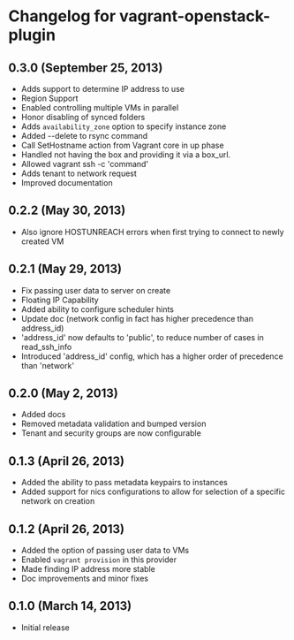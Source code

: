 # Changelog for vagrant-openstack-plugin

## 0.3.0 (September 25, 2013)

- Adds support to determine IP address to use
- Region Support
- Enabled controlling multiple VMs in parallel
- Honor disabling of synced folders
- Adds `availability_zone` option to specify instance zone
- Added --delete to rsync command
- Call SetHostname action from Vagrant core in up phase
- Handled not having the box and providing it via a box_url.
- Allowed vagrant ssh -c 'command'
- Adds tenant to network request
- Improved documentation

## 0.2.2  (May 30, 2013)

- Also ignore HOSTUNREACH errors when first trying to connect to newly created VM

## 0.2.1 (May 29, 2013)

- Fix passing user data to server on create
- Floating IP Capability
- Added ability to configure scheduler hints
- Update doc (network config in fact has higher precedence than address_id)
- 'address_id' now defaults to 'public', to reduce number of cases in read_ssh_info
- Introduced 'address_id' config, which has a higher order of precedence than 'network'

## 0.2.0 (May 2, 2013)

- Added docs
- Removed metadata validation and bumped version
- Tenant and security groups are now configurable

## 0.1.3 (April 26, 2013)

- Added the ability to pass metadata keypairs to instances
- Added support for nics configurations to allow for selection of a specific network on creation

## 0.1.2 (April 26, 2013)

- Added the option of passing user data to VMs
- Enabled `vagrant provision` in this provider
- Made finding IP address more stable
- Doc improvements and minor fixes

## 0.1.0 (March 14, 2013)

- Initial release
